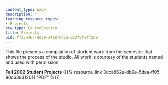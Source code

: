 ```yaml
---
content_type: page
description: ''
learning_resource_types:
- Projects
ocw_type: CourseSection
title: Projects
uid: ff255467-dda9-34a8-9cca-023f0f8ff269
---
```


This file presents a compilation of student work from the semester that shows the process of the studio. All work is courtesy of the students named and used with permission.

**Fall 2002 Student Projects** ({{% resource_link 3dca862e-db9e-5daa-ff05-90c639312011 "PDF" %}})